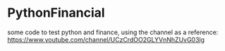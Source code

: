 # PythonFinancial
some code to test python and finance, 
using the channel as a reference: https://www.youtube.com/channel/UCzCrdOO2GLYVnNhZUvG03lg
